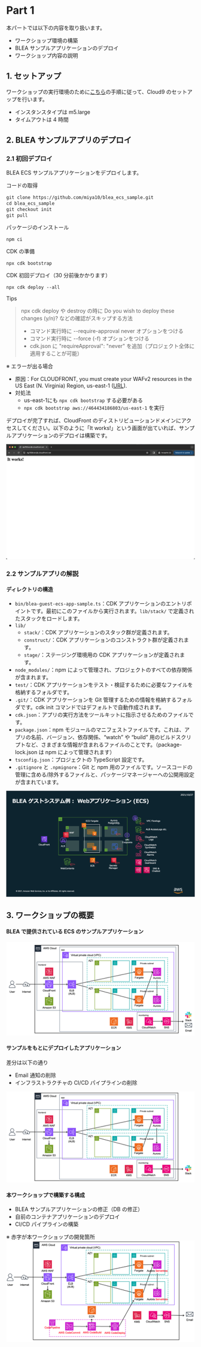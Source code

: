 # Part 1
本パートでは以下の内容を取り扱います。
- ワークショップ環境の構築
- BLEA サンプルアプリケーションのデプロイ
- ワークショップ内容の説明

## 1. セットアップ
ワークショップの実行環境のために[こちら](https://catalog.workshops.aws/typescript-and-cdk-for-beginner/ja-JP/10-getting-started/20-cloud9)の手順に従って、Cloud9 のセットアップを行います。

- インスタンスタイプは m5.large
- タイムアウトは 4 時間

## 2. BLEA サンプルアプリのデプロイ
### 2.1 初回デプロイ
BLEA ECS サンプルアプリケーションをデプロイします。

コードの取得
```
git clone https://github.com/miya10/blea_ecs_sample.git
cd blea_ecs_sample
git checkout init
git pull
```

パッケージのインストール
```
npm ci
```

CDK の準備
```
npx cdk bootstrap
```

CDK 初回デプロイ（30 分前後かかります）
```
npx cdk deploy --all
```

Tips
> npx cdk deploy や destroy の時に Do you wish to deploy these changes (y/n)? などの確認がスキップする方法
> - コマンド実行時に --require-approval never オプションをつける
> - コマンド実行時に --force (-f) オプションをつける
> - cdk.json に "requireApproval": "never" を追加（プロジェクト全体に適用することが可能）

※ エラーが出る場合
- 原因：For CLOUDFRONT, you must create your WAFv2 resources in the US East (N. Virginia) Region, us-east-1 ([URL](https://docs.aws.amazon.com/ja_jp/AWSCloudFormation/latest/UserGuide/aws-resource-wafv2-webacl.html#aws-resource-wafv2-webacl-properties)).
- 対処法
  - us-east-1にも `npx cdk bootstrap` する必要がある
  - `npx cdk bootstrap aws://464434186803/us-east-1` を実行

デプロイが完了すれば、CloudFront のディストリビューションドメインにアクセスしてください。以下のように「It works!」という画面が出ていれば、サンプルアプリケーションのデプロイは構築です。

![initial-sample-app-screenshot](./images/initial-sample-app-screenshot.png)

### 2.2 サンプルアプリの解説
#### ディレクトリの構造
- `bin/blea-guest-ecs-app-sample.ts`：CDK アプリケーションのエントリポイントです。最初にこのファイルから実行されます。`lib/stack/` で定義されたスタックをロードします。
- `lib/`
  - `stack/`：CDK アプリケーションのスタック群が定義されます。
  - `construct/`：CDK アプリケーションのコンストラクト群が定義されます。
  - `stage/`：ステージング環境用の CDK アプリケーションが定義されます。
- `node_modules/`：npm によって管理され、プロジェクトのすべての依存関係が含まれます。
- `test/`：CDK アプリケーションをテスト・検証するために必要なファイルを格納するフォルダです。
- `.git/`：CDK アプリケーションを Git 管理するための情報を格納するフォルダです。cdk init コマンドではデフォルトで自動作成されます。
- `cdk.json`：アプリの実行方法をツールキットに指示させるためのファイルです。
- `package.json`：npm モジュールのマニフェストファイルです。これは、アプリの名前、バージョン、依存関係、“watch” や “build” 用のビルドスクリプトなど、さまざまな情報が含まれるファイルのことです。（package-lock.json は npm によって管理されます）
- `tsconfig.json`：プロジェクトの TypeScript 設定です。
- `.gitignore` と `.npmignore`：Git と npm 用のファイルです。ソースコードの管理に含める/除外するファイルと、パッケージマネージャーへの公開用設定が含まれています。

![ECS](./images/BLEA-GuestSampleWebECS.png)

## 3. ワークショップの概要
#### BLEA で提供されている ECS のサンプルアプリケーション

![sample-arch](./images/sample-app-architecture.png)

#### サンプルをもとにデプロイしたアプリケーション
差分は以下の通り
- Email 通知の削除
- インフラストラクチャの CI/CD パイプラインの削除

![sample-initial-arch](./images/sample-app-initial-archtecture.png)

#### 本ワークショップで構築する構成
- BLEA サンプルアプリケーションの修正（DB の修正）
- 自前のコンテナアプリケーションのデプロイ
- CI/CD パイプラインの構築

※ 赤字が本ワークショップの開発箇所
![sample-initial-arch](./images/target-architecture.png)
